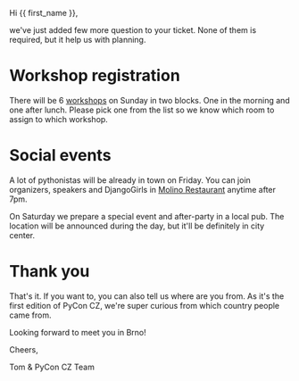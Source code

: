 Hi {{ first_name }},

we've just added few more question to your ticket. None of them is required, but it help us with planning.

# Workshop registration

There will be 6 [workshops](https://cz.pycon.org/2015/workshops/) on Sunday in two blocks. One in the morning and one after lunch. Please pick one from the list so we know which room to assign to which workshop.

# Social events

A lot of pythonistas will be already in town on Friday. You can join organizers, speakers and DjangoGirls in [Molino Restaurant](http://www.molinorestaurant.cz) anytime after 7pm.

On Saturday we prepare a special event and after-party in a local pub. The location will be announced during the day, but it'll be definitely in city center.

# Thank you

That's it. If you want to, you can also tell us where are you from. As it's the first edition of PyCon CZ, we're super curious from which country people came from.

Looking forward to meet you in Brno!

Cheers,

Tom & PyCon CZ Team
